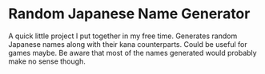 # Random Japanese Name Generator

A quick little project I put together in my free time.
Generates random Japanese names along with their kana counterparts.
Could be useful for games maybe.
Be aware that most of the names generated would probably make no sense though.
